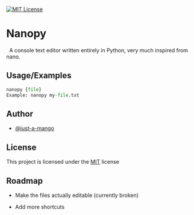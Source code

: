 [![MIT License](https://img.shields.io/github/license/just-a-mango/nanopy?color=black&style=for-the-badge&labelColor=22272e)](https://github.com/just-a-mango/nanopy/blob/main/LICENSE)


# Nanopy
&nbsp;
A console text editor written entirely in Python, very much inspired from nano.
## Usage/Examples

```python
nanopy {file}
Example: nanopy my-file.txt
```


## Author

- [@just-a-mango](https://github.com/just-a-mango)


## License

This project is licensed under the [MIT](https://choosealicense.com/licenses/mit/) license


## Roadmap

- Make the files actually editable (currently broken)

- Add more shortcuts

